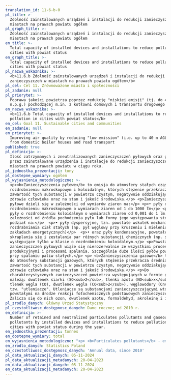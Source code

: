 ```yaml
---
translation_id: 11-6-b-0
pl_title: >-
  Zdolność zainstalowanych urządzeń i instalacji do redukcji zanieczyszczeń w
  miastach na prawach powiatu ogółem
pl_graph_title: >-
  Zdolność zainstalowanych urządzeń i instalacji do redukcji zanieczyszczeń w
  miastach na prawach powiatu ogółem
en_title: >-
  Total capacity of installed devices and installations to reduce pollution in
  cities with powiat status
en_graph_title: >-
  Total capacity of installed devices and installations to reduce pollution in
  cities with powiat status
pl_nazwa_wskaznika: >-
  <b>11.6.b Zdolność zainstalowanych urządzeń i instalacji do redukcji
  zanieczyszczeń w miastach na prawach powiatu ogółem</b>
pl_cel: Cel 11. Zrównoważone miasta i społeczności
pl_zadanie: null
pl_priorytet: >-
  Poprawa jakości powietrza poprzez redukcję "niskiej emisji" (tj. do 40 m
  n.p.g.) pochodzącej m.in. z kotłowni domowych i transportu drogowego
en_nazwa_wskaznika: >-
  <b>11.6.b Total capacity of installed devices and installations to reduce
  pollution in cities with powiat status</b>
en_cel: Goal 11. Sustainable cities and communities
en_zadanie: null
en_priorytet: >-
  Improving air quality by reducing "low emission" (i.e. up to 40 m AGL ) i.a.
  from domestic boiler houses and road transport
published: true
pl_definicja: >-
  Ilość zatrzymanych i zneutralizowanych zanieczyszczeń pyłowych oraz gazowych
  przez zainstalowane urządzenia i instalacje do redukcji zanieczyszczeń w
  miastach na prawach powiatu w ciągu roku.
pl_jednostka_prezentacji: tony
pl_dostepne_wymiary: ogółem
pl_wyjasnienia_metodologiczne: >-
  <p><b>Zanieczyszczenia pyłowe</b> to emisja do atmosfery stałych cząstek o
  rozdrobnieniu makroskopowym i koloidalnym, których stężenie przekracza średnią
  zawartość tych substancji w powietrzu czystym, negatywnie oddziałując na
  zdrowie człowieka oraz na stan i jakość środowiska.</p> <p>Zanieczyszczenia
  pyłowe dzieli się w zależności od wymiarów ziaren na:</p> <p>• pyły o
  rozdrobnieniu makroskopowym o wymiarach ziaren od 1 do 1000 ľm</p> <p>• oraz
  pyły o rozdrobnieniu koloidalnym o wymiarach ziaren od 0,001 do 1 ľm.</p> <p>W
  zależności od źródła pochodzenia pyłu lub formy jego występowania stosuje się
  podział na:</p>  <p>• pyły dyspersyjne, tzn. powstałe wskutek mechanicznego
  rozdrabniania ciał stałych (np. pył węglowy przy kruszeniu i mieleniu węgla w
  zakładach energetycznych)</p>  <p>• oraz pyły kondensacyjne, powstałe w wyniku
  skraplania się i zestalania par różnych substancji chemicznych (np. sadza),
  występujące tylko w klasie o rozdrobnieniu koloidalnym.</p> <p>Powstawanie
  zanieczyszczeń pyłowych wiąże się nierozerwalnie ze wszystkimi procesami
  produkcyjnymi i procesami spalania. Szczególnie duże ilości pyłów powstają
  przy spalaniu paliw stałych.</p> <p> <b>Zanieczyszczenia gazowe</b> to emisja
  do atmosfery substancji gazowych, których stężenie przekracza średnią
  zawartość tych substancji w powietrzu czystym, negatywnie oddziałując na
  zdrowie człowieka oraz na stan i jakość środowiska.</p> <p>Do
  charakterystycznych zanieczyszczeń powietrza występujących w formie gazowej
  należą: dwutlenek siarki (SO<sub>2</sub>, tlenki azotu (NO<sub>x</sub>),
  tlenek węgla (CO), dwutlenek węgla (CO<sub>2</sub>), węglowodory (CnHm) oraz
  tzw. "utleniacze". Utleniacze są substancjami zanieczyszczającymi wtórnymi,
  powstałymi na drodze reakcji fotochemicznych podstawowych zanieczyszczeń.
  Zalicza się do nich ozon, dwutlenek azotu, formaldehyd, akroleinę i inne.</p>
pl_zrodlo_danych: Główny Urząd Statystyczny
pl_czestotliwosc_dostępnosc_danych: Dane roczne; od 2010 r.
en_definicja: >-
  Number of retained and neutralized particulates pollutants and gaseous
  pollutants by installed devices and installations to reduce pollution in
  cities with poviat status during the year.
en_jednostka_prezentacji: tonnes
en_dostepne_wymiary: total
en_wyjasnienia_metodologiczne: "<p> <b>Particulates pollutants</b> - emissions into the atmosphere particulate fragmentation macroscopic and colloidal whose concentration exceeds the average content of these substances in the clean air, negatively impacting on human health and the condition and quality of the environment.</p> <p>They are divided according to particulates grain sizes into the following classes:</p> <p>• particulates of macroscopic dispersion of the grain from 1 to 1000 µm;</p> <p>• particulates of colloidal dispersion of the grain from 0.001 to 1 µm.</p> <p>Depending on the origin of particulates and fits form, the following division has been assumed:</p> <p>• dispersive particulates, formed in result of mechanical dispersion of solids (e.g. coal dust during coal crushing and grinding in power stations);</p> <p>• condensation particulates, formed in result of condensation and consolidation of vapour of various chemical substances (e.g. soot), general present only in colloidal break-up class.</p> <p>The formation of particulates pollutants is inseparably connected with all the production processes and combustion processes. A large amount of particulates pollutants is particularly produced during combustion of solid fuel.</p> <p> <b>Gas pollutants</b> - emissions to the atmosphere of gaseous substances whose concentration exceeds the average content of these substances in the clean air, adversely affecting human health and the condition and quality of the environment.</p> <p>Characteristic pollutants of the atmosphere in gaseous state refer to sulphur dioxide (SO<sub>2</sub>), nitric oxides (NO<sub>x</sub>), carbon monoxide (CO), carbon dioxide (CO<sub>2</sub>), hydrocarbons (CnHm) and so called \"oxidizers\". Oxidizers are secondary pollutants, produced in photochemical reaction of basic pollutants. They include ozone, nitrogen dioxide, formaldehyde, acrolein and others.</p>"
en_zrodlo_danych: Statistics Poland
en_czestotliwosc_dostępnosc_danych: 'Annual data, since 2010'
pl_data_aktualizacji_danych: 05-11-2024
pl_data_aktualizacji_metadanych: 20-04-2023
en_data_aktualizacji_danych: 05-11-2024
en_data_aktualizacji_metadanych: 20-04-2023
---
```

